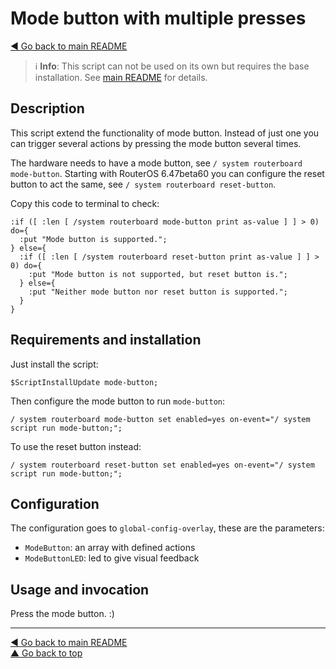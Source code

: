 Mode button with multiple presses
=================================

[◀ Go back to main README](../README.md)

> ℹ️ **Info**: This script can not be used on its own but requires the base
> installation. See [main README](../README.md) for details.

Description
-----------

This script extend the functionality of mode button. Instead of just one
you can trigger several actions by pressing the mode button several times.

The hardware needs to have a mode button, see
`/ system routerboard mode-button`. Starting with RouterOS 6.47beta60 you
can configure the reset button to act the same, see
`/ system routerboard reset-button`.

Copy this code to terminal to check:

```
:if ([ :len [ /system routerboard mode-button print as-value ] ] > 0) do={
  :put "Mode button is supported.";
} else={
  :if ([ :len [ /system routerboard reset-button print as-value ] ] > 0) do={
    :put "Mode button is not supported, but reset button is.";
  } else={
    :put "Neither mode button nor reset button is supported.";
  }
}
```

Requirements and installation
-----------------------------

Just install the script:

    $ScriptInstallUpdate mode-button;

Then configure the mode button to run `mode-button`:

    / system routerboard mode-button set enabled=yes on-event="/ system script run mode-button;";

To use the reset button instead:

    / system routerboard reset-button set enabled=yes on-event="/ system script run mode-button;";

Configuration
-------------

The configuration goes to `global-config-overlay`, these are the parameters:

* `ModeButton`: an array with defined actions
* `ModeButtonLED`: led to give visual feedback

Usage and invocation
--------------------

Press the mode button. :)

---
[◀ Go back to main README](../README.md)  
[▲ Go back to top](#top)

